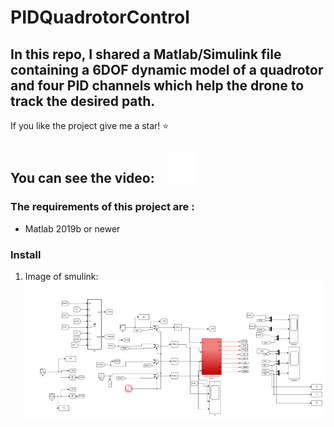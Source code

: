 # PIDQuadrotorControl
In this repo, I shared a Matlab/Simulink file containing a 6DOF dynamic model of a quadrotor and four PID channels which help the drone to track the desired path.
---
If you like the project give me a star! :star: 

You can see the video: &nbsp;&nbsp;
[![website](./img/youtube-dark.svg)](https://www.youtube.com/watch?v=ADfGJoa1bjU)
&nbsp;&nbsp;
---

### The requirements of this project are :
- Matlab 2019b or newer
### Install 
1. Image of smulink:
![simulink Environment](./img/Capture123.PNG)

